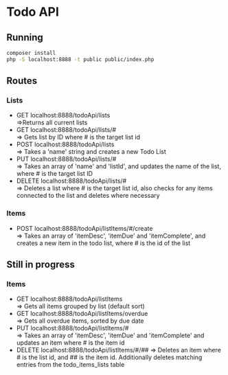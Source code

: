 # Todo API


## Running
```bash
composer install
php -S localhost:8888 -t public public/index.php
```

## Routes

### Lists
- GET localhost:8888/todoApi/lists \
=>Returns all current lists
- GET localhost:8888/todoApi/lists/# \
=> Gets list by ID where # is the target list id
- POST localhost:8888/todoApi/lists \
=> Takes a 'name' string and creates a new Todo List
- PUT localhost:8888/todoApi/lists/# \
=> Takes an array of  'name' and 'listId', and updates the name of the list, where # is the target list ID
- DELETE localhost:8888/todoApi/lists/# \
=> Deletes a list where # is the target list id, also checks for any items connected to the list and deletes where necessary

### Items
- POST localhost:8888/todoApi/listItems/#/create \
=> Takes an array of  'itemDesc', 'itemDue' and 'itemComplete', and creates a new item in the todo list, where # is the id of the list

## Still in progress

### Items
- GET localhost:8888/todoApi/listItems \
=> Gets all items grouped by list (default sort)
- GET localhost:8888/todoApi/listItems/overdue \
=> Gets all overdue items, sorted by due date
- PUT localhost:8888/todoApi/listItems/# \
=> Takes an array of 'itemDesc', 'itemDue' and 'itemComplete' and updates an item where # is the item id
- DELETE localhost:8888/todoApi/listItems/#/##
=> Deletes an item where # is the list id, and ## is the item id. Additionally deletes matching entries from the todo_items_lists table

